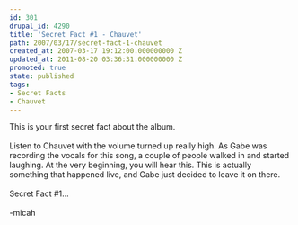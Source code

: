 ```yaml
---
id: 301
drupal_id: 4290
title: 'Secret Fact #1 - Chauvet'
path: 2007/03/17/secret-fact-1-chauvet
created_at: 2007-03-17 19:12:00.000000000 Z
updated_at: 2011-08-20 03:36:31.000000000 Z
promoted: true
state: published
tags:
- Secret Facts
- Chauvet
---
```

This is your first secret fact about the album.<br /><br />Listen to Chauvet with the volume turned up really high. As Gabe was recording the vocals for this song, a couple of people walked in and started laughing. At the very beginning, you will hear this. This is actually something that happened live, and Gabe just decided to leave it on there.<br /><br />Secret Fact #1...<br /><br />-micah
